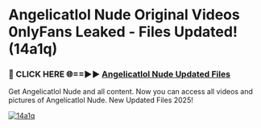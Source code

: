 # Angelicatlol Nude Original Videos 0nlyFans Leaked - Files Updated! (14a1q)

<h3>🔴 CLICK HERE 🌐==►► <a href="https://tinyurl.com/y5r63du9" rel="nofollow">Angelicatlol Nude Updated Files</a></h3>

Get Angelicatlol Nude and all content. Now you can access all videos and pictures of Angelicatlol Nude. New Updated Files 2025!

[![14a1q](https://i.imgur.com/UVo9nyh.gif)](https://tinyurl.com/y5r63du9)